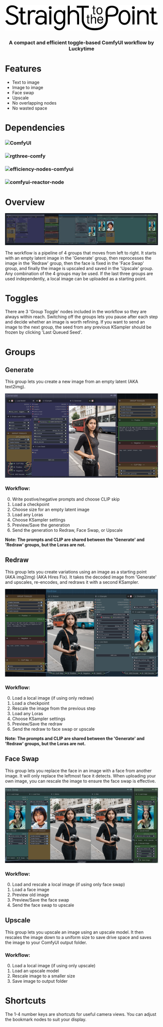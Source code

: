 <div align="center">

# ![Logo](images/STTP%20Logo.png)
### A compact and efficient toggle-based ComfyUI workflow by Luckytime
</div>

# Features

- Text to image
- Image to image
- Face swap
- Upscale
- No overlapping nodes
- No wasted space

# Dependencies

### ![ComfyUI](https://github.com/comfyanonymous/ComfyUI)
### ![rgthree-comfy](https://github.com/rgthree/rgthree-comfy)
### ![efficiency-nodes-comfyui](https://github.com/jags111/efficiency-nodes-comfyui)
### ![comfyui-reactor-node](https://github.com/Gourieff/comfyui-reactor-node)

# Overview

<div align="center">

![Logo](images/STTP%20Workflow.png)
</div>

The workflow is a pipeline of 4 groups that moves from left to right. It starts with an empty latent image in the 'Generate' group, then reprocesses the image in the 'Redraw' group, then the face is fixed in the 'Face Swap' group, and finally the image is upscaled and saved in the 'Upscale' group. 
Any combination of the 4 groups may be used. If the last three groups are used independently, a local image can be uploaded as a starting point.

# Toggles

There are 3 'Group Toggle' nodes included in the workflow so they are always within reach. Switching off the groups lets you pause after each step and decide whether an image is worth refining. If you want to send an image to the next group, the seed from any previous KSampler should be frozen by clicking 'Last Queued Seed'.

# Groups

## Generate

This group lets you create a new image from an empty latent (AKA text2img).

<div align="center">

![Logo](images/generate%20screenshot.png)
</div>

### Workflow:

0. Write postive/negative prompts and choose CLIP skip
1. Load a checkpoint
2. Choose size for an empty latent image
3. Load any Loras
4. Choose KSampler settings
5. Preview/Save the generation
6. Send the generation to Redraw, Face Swap, or Upscale

**Note: The prompts and CLIP are shared between the 'Generate' and 'Redraw' groups, but the Loras are not.**

## Redraw

This group lets you create variations using an image as a starting point (AKA img2img) (AKA Hires Fix). It takes the decoded image from 'Generate' and upscales, re-encodes, and redraws it with a second KSampler.

<div align="center">

![Logo](images/redraw%20screenshot.png)
</div>

### Workflow:

0. Load a local image (if using only redraw)
1. Load a checkpoint
2. Rescale the image from the previous step
3. Load any Loras
4. Choose KSampler settings
5. Preview/Save the redraw
6. Send the redraw to face swap or upscale

**Note: The prompts and CLIP are shared between the 'Generate' and 'Redraw' groups, but the Loras are not.**

## Face Swap

This group lets you replace the face in an image with a face from another image. It will only replace the leftmost face it detects. When uploading your own image, you can rescale the image to ensure the face swap is effective.

<div align="center">

![Logo](images/face%20swap%20&%20upscale%20screenshot.png)
</div>

### Workflow:

0. Load and rescale a local image (if using only face swap)
1. Load a face image
2. Preview old image
3. Preview/Save the face swap
4. Send the face swap to upscale

## Upscale

This group lets you upscale an image using an upscale model. It then rescales the image down to a uniform size to save drive space and saves the image to your ComfyUI output folder.

### Workflow:

0. Load a local image (if using only upscale)
1. Load an upscale model
2. Rescale image to a smaller size
3. Save image to output folder

# Shortcuts
The 1-4 number keys are shortcuts for useful camera views. You can adjust the bookmark nodes to suit your display.
